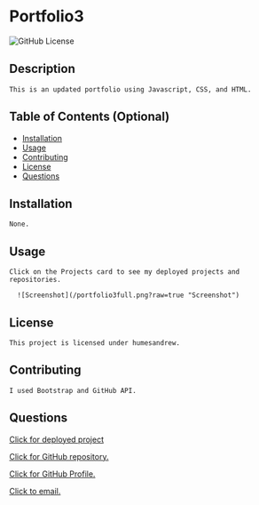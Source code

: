 # Portfolio3
  ![GitHub License](https://img.shields.io/badge/license-humesandrew-blue.svg)
  ## Description
    This is an updated portfolio using Javascript, CSS, and HTML. 

  ## Table of Contents (Optional)
  - [Installation](#installation)
  - [Usage](#usage)
  - [Contributing](#contributing)
  - [License](#license)
  - [Questions](#questions)

  ## Installation
    None.

  ## Usage
    Click on the Projects card to see my deployed projects and repositories. 
    
      ![Screenshot](/portfolio3full.png?raw=true "Screenshot")

  ## License
    This project is licensed under humesandrew.

  ## Contributing
    I used Bootstrap and GitHub API. 

  ## Questions

  [Click for deployed project](https://humesandrew.github.io/portfolio3)

  [Click for GitHub repository.](https://github.com/humesandrew/portfolio3)

  [Click for GitHub Profile.](https://github.com/humesandrew)

  [Click to email.](mailto:humes.andrew@gmail.com)
